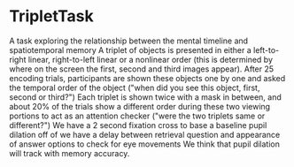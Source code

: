 # TripletTask
A task exploring the relationship between the mental timeline and spatiotemporal memory
A triplet of objects is presented in either a left-to-right linear, right-to-left linear or a nonlinear order (this is determined by where on the screen the first, second and third images appear).
After 25 encoding trials, participants are shown these objects one by one and asked the temporal order of the object ("when did you see this object, first, second or third?")
Each triplet is shown twice with a mask in between, and about 20% of the trials show a different order during these two viewing portions to act as an attention checker ("were the two triplets same or different?")
We have a 2 second fixation cross to base a baseline pupil dilation off of
we have a delay between retrieval question and appearance of answer options to check for eye movements
We think that pupil dilation will track with memory accuracy. 
